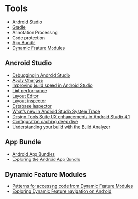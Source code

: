 # Tools
- [Android Studio](#android-studio)
- [Gradle](#gradle)
 - Annotation Processing
 - Code protection
- [App Bundle](#app-bundle)
- [Dynamic Feature Modules](#dynamic-feature-modules)

## Android Studio

- [Debugging in Android Studio](https://medium.com/androiddevelopers/debugging-in-android-studio-dfbbf8a8d03c)
- [Apply Changes](https://medium.com/androiddevelopers/android-studio-project-marble-apply-changes-e3048662e8cd)
- [Improving build speed in Android Studio](https://medium.com/androiddevelopers/improving-build-speed-in-android-studio-3e1425274837)
- [Lint performance](https://medium.com/androiddevelopers/android-studio-project-marble-lint-performance-8baedbff2521)
- [Layout Editor](https://medium.com/androiddevelopers/android-studio-project-marble-layout-editor-608b6704957a)
- [Layout Inspector](https://medium.com/androiddevelopers/layout-inspector-1f8d446d048)
- [Database Inspector](https://medium.com/androiddevelopers/database-inspector-9e91aa265316)
- [What’s new in Android Studio System Trace](https://medium.com/androiddevelopers/whats-new-in-android-studio-system-trace-5841465c5935)
- [Design Tools Suite UX enhancements in Android Studio 4.1](https://medium.com/androiddevelopers/design-tools-suite-ux-enhancements-in-android-studio-4-1-60c11f54ddb0)
- [Configuration caching deep dive](https://medium.com/androiddevelopers/configuration-caching-deep-dive-bcb304698070)
- [Understanding your build with the Build Analyzer](https://medium.com/androiddevelopers/understanding-your-build-with-the-build-analyzer-5c15688ec72e)

## App Bundle

- [Android App Bundles](https://developer.android.com/guide/app-bundle)
- [Exploring the Android App Bundle](https://medium.com/google-developer-experts/exploring-the-android-app-bundle-ca16846fa3d7)

## Dynamic Feature Modules

- [Patterns for accessing code from Dynamic Feature Modules](https://medium.com/androiddevelopers/patterns-for-accessing-code-from-dynamic-feature-modules-7e5dca6f9123)
- [Exploring Dynamic Feature navigation on Android](https://joebirch.co/android/exploring-dynamic-feature-navigation-on-android/)
